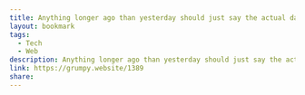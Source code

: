 ```yaml
---
title: Anything longer ago than yesterday should just say the actual date
layout: bookmark
tags:
  - Tech
  - Web
description: Anything longer ago than yesterday should just say the actual date
link: https://grumpy.website/1389
share:
---
```


